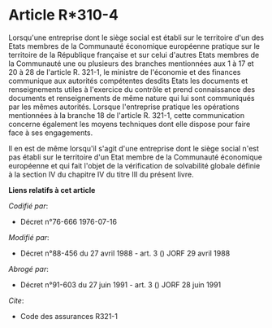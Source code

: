 # Article R*310-4

Lorsqu'une entreprise dont le siège social est établi sur le territoire d'un des Etats membres de la Communauté économique
européenne pratique sur le territoire de la République française et sur celui d'autres Etats membres de la Communauté une ou
plusieurs des branches mentionnées aux 1 à 17 et 20 à 28 de l'article R. 321-1, le ministre de l'économie et des finances
communique aux autorités compétentes desdits Etats les documents et renseignements utiles à l'exercice du contrôle et prend
connaissance des documents et renseignements de même nature qui lui sont communiqués par les mêmes autorités. Lorsque
l'entreprise pratique les opérations mentionnées à la branche 18 de l'article R. 321-1, cette communication concerne
également les moyens techniques dont elle dispose pour faire face à ses engagements.

Il en est de même lorsqu'il s'agit d'une entreprise dont le siège social n'est pas établi sur le territoire d'un Etat membre
de la Communauté économique européenne et qui fait l'objet de la vérification de solvabilité globale définie à la section IV
du chapitre IV du titre III du présent livre.

**Liens relatifs à cet article**

_Codifié par_:

  - Décret n°76-666 1976-07-16

_Modifié par_:

  - Décret n°88-456 du 27 avril 1988 - art. 3 () JORF 29 avril 1988

_Abrogé par_:

  - Décret n°91-603 du 27 juin 1991 - art. 3 () JORF 28 juin 1991

_Cite_:

  - Code des assurances R321-1
